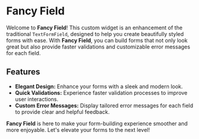 # Fancy Field

Welcome to **Fancy Field**! This custom widget is an enhancement of the traditional `TextFormField`, designed to help you create beautifully styled forms with ease. With **Fancy Field**, you can build forms that not only look great but also provide faster validations and customizable error messages for each field.

## Features

- **Elegant Design:** Enhance your forms with a sleek and modern look.
- **Quick Validations:** Experience faster validation processes to improve user interactions.
- **Custom Error Messages:** Display tailored error messages for each field to provide clear and helpful feedback.

**Fancy Field** is here to make your form-building experience smoother and more enjoyable. Let's elevate your forms to the next level!
